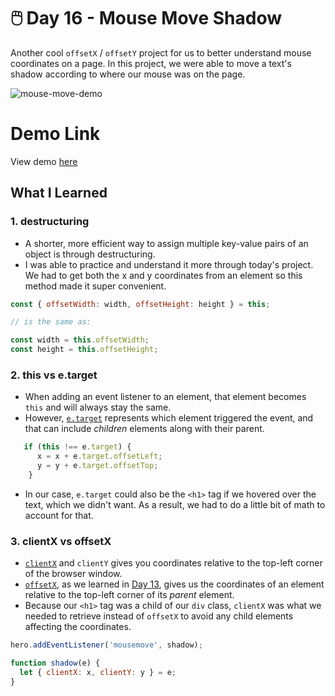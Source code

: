 # 🖱️ Day 16 - Mouse Move Shadow

Another cool `offsetX` / `offsetY` project for us to better understand mouse coordinates on a page. In this project, we were able to move a text's shadow according to where our mouse was on the page.

![mouse-move-demo](https://i.ibb.co/RvpHnns/Screen-Shot-2021-05-03-at-5-34-26-PM.png)

# Demo Link
View demo [here](https://sandaiiyahh.github.io/JavaScript30/16-Mouse%20Move%20Shadow/index.html)

## What I Learned

### 1. destructuring
 - A shorter, more efficient way to assign multiple key-value pairs of an object is through destructuring. 
 - I was able to practice and understand it more through today's project. We had to get both the x and y coordinates from an element so this method made it super convenient.
 
 ```javascript
const { offsetWidth: width, offsetHeight: height } = this;

// is the same as:

const width = this.offsetWidth;
const height = this.offsetHeight; 

 ```
 
### 2. this vs e.target
 - When adding an event listener to an element, that element becomes `this` and will always stay the same. 
 - However, [`e.target`](https://www.w3schools.com/jsref/event_target.asp) represents which element triggered the event, and that can include *children* elements along with their parent.
 
```javascript
   if (this !== e.target) {                        
      x = x + e.target.offsetLeft;
      y = y + e.target.offsetTop;
    }
 ```
 - In our case, `e.target` could also be the `<h1>` tag if we hovered over the text, which we didn't want. As a result, we had to do a little bit of math to account for that.
 
 ### 3. clientX vs offsetX
  - [`clientX`](https://developer.mozilla.org/en-US/docs/Web/API/MouseEvent/clientX) and `clientY` gives you coordinates relative to the top-left corner of the browser window.
  - [`offsetX`](https://developer.mozilla.org/en-US/docs/Web/API/MouseEvent/offsetX), as we learned in [Day 13](https://github.com/sandaiiyahh/JavaScript30/tree/main/13-Slide%20In%20On%20Scroll), gives us the coordinates of an element relative to the top-left corner of its *parent* element.
  - Because our `<h1>` tag was a child of our `div` class, `clientX` was what we needed to retrieve instead of `offsetX` to avoid any child elements affecting the coordinates.
 
 ```javascript
 hero.addEventListener('mousemove', shadow);
 
 function shadow(e) {
   let { clientX: x, clientY: y } = e;
 }
 
 ```
 
 
 
 
 
